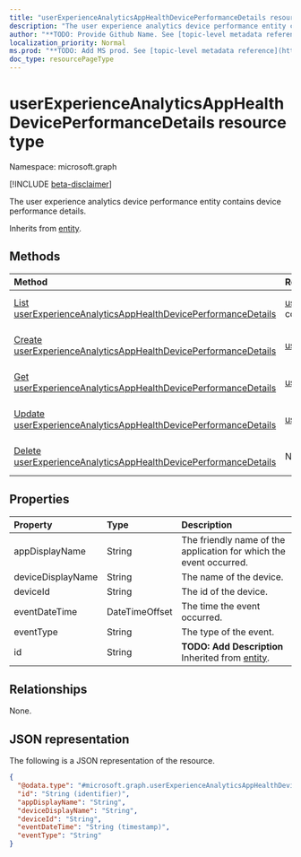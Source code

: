 ```yaml
---
title: "userExperienceAnalyticsAppHealthDevicePerformanceDetails resource type"
description: "The user experience analytics device performance entity contains device performance details."
author: "**TODO: Provide Github Name. See [topic-level metadata reference](https://msgo.azurewebsites.net/add/document/guidelines/metadata.html#topic-level-metadata)**"
localization_priority: Normal
ms.prod: "**TODO: Add MS prod. See [topic-level metadata reference](https://msgo.azurewebsites.net/add/document/guidelines/metadata.html#topic-level-metadata)**"
doc_type: resourcePageType
---
```


# userExperienceAnalyticsAppHealthDevicePerformanceDetails resource type

Namespace: microsoft.graph

[!INCLUDE [beta-disclaimer](../../includes/beta-disclaimer.md)]

The user experience analytics device performance entity contains device performance details.


Inherits from [entity](../resources/entity.md).

## Methods
|Method|Return type|Description|
|:---|:---|:---|
|[List userExperienceAnalyticsAppHealthDevicePerformanceDetails](../api/userexperienceanalyticsapphealthdeviceperformancedetails-list.md)|[userExperienceAnalyticsAppHealthDevicePerformanceDetails](../resources/userexperienceanalyticsapphealthdeviceperformancedetails.md) collection|Get a list of the [userExperienceAnalyticsAppHealthDevicePerformanceDetails](../resources/userexperienceanalyticsapphealthdeviceperformancedetails.md) objects and their properties.|
|[Create userExperienceAnalyticsAppHealthDevicePerformanceDetails](../api/userexperienceanalyticsapphealthdeviceperformancedetails-create.md)|[userExperienceAnalyticsAppHealthDevicePerformanceDetails](../resources/userexperienceanalyticsapphealthdeviceperformancedetails.md)|Create a new [userExperienceAnalyticsAppHealthDevicePerformanceDetails](../resources/userexperienceanalyticsapphealthdeviceperformancedetails.md) object.|
|[Get userExperienceAnalyticsAppHealthDevicePerformanceDetails](../api/userexperienceanalyticsapphealthdeviceperformancedetails-get.md)|[userExperienceAnalyticsAppHealthDevicePerformanceDetails](../resources/userexperienceanalyticsapphealthdeviceperformancedetails.md)|Read the properties and relationships of a [userExperienceAnalyticsAppHealthDevicePerformanceDetails](../resources/userexperienceanalyticsapphealthdeviceperformancedetails.md) object.|
|[Update userExperienceAnalyticsAppHealthDevicePerformanceDetails](../api/userexperienceanalyticsapphealthdeviceperformancedetails-update.md)|[userExperienceAnalyticsAppHealthDevicePerformanceDetails](../resources/userexperienceanalyticsapphealthdeviceperformancedetails.md)|Update the properties of a [userExperienceAnalyticsAppHealthDevicePerformanceDetails](../resources/userexperienceanalyticsapphealthdeviceperformancedetails.md) object.|
|[Delete userExperienceAnalyticsAppHealthDevicePerformanceDetails](../api/userexperienceanalyticsapphealthdeviceperformancedetails-delete.md)|None|Deletes a [userExperienceAnalyticsAppHealthDevicePerformanceDetails](../resources/userexperienceanalyticsapphealthdeviceperformancedetails.md) object.|

## Properties
|Property|Type|Description|
|:---|:---|:---|
|appDisplayName|String|The friendly name of the application for which the event occurred.|
|deviceDisplayName|String|The name of the device.|
|deviceId|String|The id of the device.|
|eventDateTime|DateTimeOffset|The time the event occurred.|
|eventType|String|The type of the event.|
|id|String|**TODO: Add Description** Inherited from [entity](../resources/entity.md).|

## Relationships
None.

## JSON representation
The following is a JSON representation of the resource.
<!-- {
  "blockType": "resource",
  "keyProperty": "id",
  "@odata.type": "microsoft.graph.userExperienceAnalyticsAppHealthDevicePerformanceDetails",
  "baseType": "microsoft.graph.entity",
  "openType": false
}
-->
``` json
{
  "@odata.type": "#microsoft.graph.userExperienceAnalyticsAppHealthDevicePerformanceDetails",
  "id": "String (identifier)",
  "appDisplayName": "String",
  "deviceDisplayName": "String",
  "deviceId": "String",
  "eventDateTime": "String (timestamp)",
  "eventType": "String"
}
```

